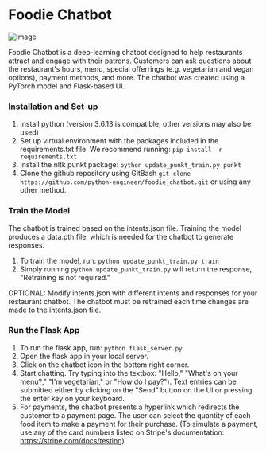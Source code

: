 # Foodie Chatbot

![image](https://user-images.githubusercontent.com/104881370/191832408-c31d16f4-07a1-4b70-a23f-923476800442.png)

Foodie Chatbot is a deep-learning chatbot designed to help restaurants attract and engage with their patrons. Customers can ask questions about the restaurant's hours, menu, special offerrings (e.g. vegetarian and vegan options), payment methods, and more. The chatbot was created using a PyTorch model and Flask-based UI.

### Installation and Set-up

1. Install python (version 3.6.13 is compatible; other versions may also be used)
2. Set up virtual environment with the packages included in the requirements.txt file. We recommend running: ```pip install -r requirements.txt```
4. Install the nltk punkt package: ```python update_punkt_train.py punkt```
5. Clone the github repository using GitBash ```git clone https://github.com/python-engineer/foodie_chatbot.git``` or using any other method.

### Train the Model
The chatbot is trained based on the intents.json file. Training the model produces a data.pth file, which is needed for the chatbot to generate responses.

1. To train the model, run: ```python update_punkt_train.py train```
2. Simply running ```python update_punkt_train.py``` will return the response, "Retraining is not required."

OPTIONAL: Modify intents.json with different intents and responses for your restaurant chatbot. The chatbot must be retrained each time changes are made to the intents.json file.

### Run the Flask App

1. To run the flask app, run: ```python flask_server.py```
2. Open the flask app in your local server.
3. Click on the chatbot icon in the bottom right corner.
4. Start chatting. Try typing into the textbox: "Hello," "What's on your menu?," "I'm vegetarian," or "How do I pay?"). Text entries can be submitted either by clicking on the "Send" button on the UI or pressing the enter key on your keyboard.
5. For payments, the chatbot presents a hyperlink which redirects the customer to a payment page. The user can select the quantity of each food item to make a payment for their purchase. (To simulate a payment, use any of the card numbers listed on Stripe's documentation: https://stripe.com/docs/testing)
